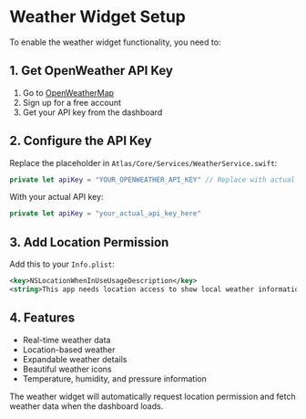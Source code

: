 # Weather Widget Setup

To enable the weather widget functionality, you need to:

## 1. Get OpenWeather API Key

1. Go to [OpenWeatherMap](https://openweathermap.org/api)
2. Sign up for a free account
3. Get your API key from the dashboard

## 2. Configure the API Key

Replace the placeholder in `Atlas/Core/Services/WeatherService.swift`:

```swift
private let apiKey = "YOUR_OPENWEATHER_API_KEY" // Replace with actual API key
```

With your actual API key:

```swift
private let apiKey = "your_actual_api_key_here"
```

## 3. Add Location Permission

Add this to your `Info.plist`:

```xml
<key>NSLocationWhenInUseUsageDescription</key>
<string>This app needs location access to show local weather information.</string>
```

## 4. Features

- Real-time weather data
- Location-based weather
- Expandable weather details
- Beautiful weather icons
- Temperature, humidity, and pressure information

The weather widget will automatically request location permission and fetch weather data when the dashboard loads.
